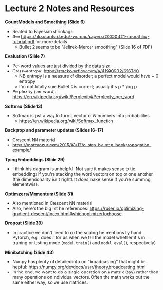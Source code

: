 # Lecture 2 Notes and Resources

**Count Models and Smoothing (Slide 6)**

 - Related to Bayesian shrinkage
 - See https://nlp.stanford.edu/~wcmac/papers/20050421-smoothing-tutorial.pdf 
   for more details
   - Bullet 2 seems to be "Jelinek-Mercer smoothing" (Slide 16 of PDF) 

**Evaluation (Slide 7)**

 - Per-word values are just divided by the data size
 - Cross-entropy: https://stackoverflow.com/a/41990932/656740
   - NB entropy is a measure of disorder; a perfect model would have ~ 0 entropy
   - I'm not totally sure Bullet 3 is correct; usually it's p * \log p
 - Perplexity (per word): https://en.wikipedia.org/wiki/Perplexity#Perplexity_per_word

 **Softmax (Slide 13)**

  - Softmax is just a way to turn a vector of _N_ numbers into probabilities
    - https://en.wikipedia.org/wiki/Softmax_function

**Backprop and parameter updates (Slides 16–17)**

 - Crescent NN material
 - https://mattmazur.com/2015/03/17/a-step-by-step-backpropagation-example/

**Tying Embeddings (Slide 29)**

 - I think his diagram is unhelpful. Not sure it makes sense to tie embeddings 
   if you're stacking the word vectors on top of one another (the 
   dimensionality isn't right). It _does_ make sense if you're summing 
   elementwise.

**Optimizers/Momentum (Slide 31)**

 - Also mentioned in Crescent NN material
 - Also, here's the big list he references: https://ruder.io/optimizing-gradient-descent/index.html#whichoptimizertochoose

**Dropout (Slide 39)**

 - In practice we don't need to do the scaling he mentions by hand. PyTorch, 
   e.g., does it for us when we tell the model whether it's in training or 
   testing mode (`model.train()` and `model.eval()`, respectively)

**Minibatching (Slide 43)**
 
 - Numpy has plenty of detailed info on "broadcasting" that might be helpful: 
   https://numpy.org/devdocs/user/theory.broadcasting.html
 - In the end, we want to do a single operation on a matrix (say) rather than 
   many operations on individual vectors. Often the math works out the same 
   either way, so we use matrices.
